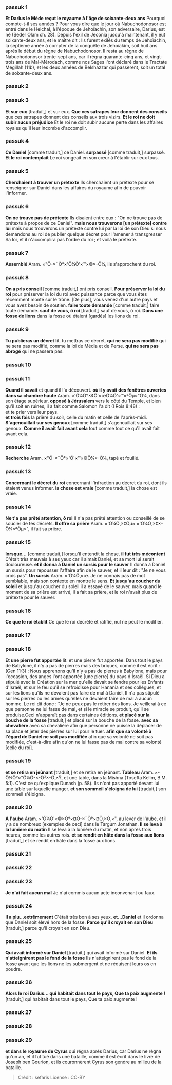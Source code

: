 
### passuk 1
<b>Et Darius le Mède reçut le royaume à l'âge de soixante-deux ans</b> Pourquoi compte-t-il ses années ? Pour vous dire que le jour où Nabuchodonosor est entré dans le Heichal, à l'époque de Jehoïachin, son adversaire, Darius, est né (Seder Olam ch. 28). Depuis l'exil de Jeconia jusqu'à maintenant, il y eut soixante-deux ans, et le maître dit : Ils furent exilés du temps de Jehoïachin, la septième année à compter de la conquête de Jehoïakim, soit huit ans après le début du règne de Nabuchodonosor. Il resta au règne de Nabuchodonosor trente-sept ans, car il régna quarante-cinq ans, et vingt-trois ans de Mal-Mérodach, comme nos Sages l'ont déclaré dans le Tractate Megillah (11b), et les deux années de Belshazzar qui passèrent, soit un total de soixante-deux ans.

### passuk 2

### passuk 3
<b>Et sur eux</b> [traduit,] et sur eux.
<b>Que ces satrapes leur donnent des conseils</b> que ces satrapes donnent des conseils aux trois vizirs.
<b>Et le roi ne doit subir aucun préjudice</b> Et le roi ne doit subir aucune perte dans les affaires royales qu'il leur incombe d'accomplir.

### passuk 4
<b>Ce Daniel</b> [comme traduit,] ce Daniel.
<b>surpassé</b> [comme traduit,] surpassé.
<b>Et le roi contemplait</b> Le roi songeait en son cœur à l'établir sur eux tous.

### passuk 5
<b>Cherchaient à trouver un prétexte</b> Ils cherchaient un prétexte pour se renseigner sur Daniel dans les affaires du royaume afin de pouvoir l'informer.

### passuk 6
<b>On ne trouve pas de prétexte</b> Ils disaient entre eux : "On ne trouve pas de prétexte à propos de ce Daniel".
<b>mais nous trouverons [un prétexte] contre lui</b> mais nous trouverons un prétexte contre lui par la loi de son Dieu si nous demandons au roi de publier quelque décret pour l'amener à transgresser Sa loi, et il n'accomplira pas l'ordre du roi ; et voilà le prétexte.

### passuk 7
<b>Assemblé</b> Aram. ×"Ö-×¨Ö°×'Ö¼Ö'×™×©×-Ö¼, ils s'approchent du roi.

### passuk 8
<b>On a pris conseil</b> [comme traduit,] ont pris conseil.
<b>Pour préserver la loi du roi</b> pour préserver la loi du roi avec puissance parce que vous êtes récemment monté sur le trône. [De plus], vous venez d'un autre pays et vous avez besoin de soutien.
<b>faire toute demande</b> [comme traduit,] faire toute demande.
<b>sauf de vous, ô roi</b> [traduit,] sauf de vous, ô roi.
<b>Dans une fosse de lions</b> dans la fosse où étaient [gardés] les lions du roi.

### passuk 9
<b>Tu publieras un décret</b> lit. tu mettras ce décret.
<b>qui ne sera pas modifié</b> qui ne sera pas modifié, comme la loi de Média et de Perse.
<b>qui ne sera pas abrogé</b> qui ne passera pas.

### passuk 10

### passuk 11
<b>Quand il savait</b> et quand il l'a découvert.
<b>où il y avait des fenêtres ouvertes dans sa chambre haute</b> Aram. ×'Ö¼Ö°×¢Ö'×œÖ¼Ö'×™×ªÖµ×"Ö¼, dans son étage supérieur.
<b>opposé à Jérusalem</b> vers le côté du Temple, et bien qu'il soit en ruines, il a fait comme Salomon l'a dit (I Rois 8:48) : <br />et te prier vers leur pays.<br />
<b>et trois fois</b> la prière du soir, celle du matin et celle de l'après-midi.
<b>S'agenouillait sur ses genoux</b> [comme traduit,] s'agenouillait sur ses genoux.
<b>Comme il avait fait avant cela</b> tout comme tout ce qu'il avait fait avant cela.

### passuk 12
<b>Recherche</b> Aram. ×"Ö-×¨Ö°×'Ö'×™×©Ö¼×-Ö¼, tapé et fouillé.

### passuk 13
<b>Concernant le décret du roi</b> concernant l'infraction au décret du roi, dont ils étaient venus informer.
<b>la chose est vraie</b> [comme traduit,] la chose est vraie.

### passuk 14
<b>Ne t'a pas prêté attention, ô roi</b> Il n'a pas prêté attention ou conseillé de se soucier de tes décrets.
<b>Il offre sa prière</b> Aram. ×'Ö¼Ö¸×¢Öµ× ×'Ö¼Ö¸×¢×-Ö¼×ªÖµ×", il fait sa prière.

### passuk 15
<b>lorsque...</b> [comme traduit,] lorsqu'il entendit la chose.
<b>il fut très mécontent</b> C'était très mauvais à ses yeux car il aimait Daniel, et sa mort lui serait douloureuse.
<b>et il donna à Daniel un sursis pour le sauver</b> Il donna à Daniel un sursis pour repousser l'affaire afin de le sauver, et il leur dit : "Je ne vous crois pas".
<b>Un sursis</b> Aram. ×'Ö¼Ö¸×œ. Je ne connais pas de mot semblable, mais son contexte en montre le sens.
<b>Et jusqu'au coucher du soleil</b> et jusqu'au coucher du soleil il a essayé de le sauver, mais quand le moment de sa prière est arrivé, il a fait sa prière, et le roi n'avait plus de prétexte pour le sauver.

### passuk 16
<b>Ce que le roi établit</b> Ce que le roi décrète et ratifie, nul ne peut le modifier.

### passuk 17

### passuk 18
<b>Et une pierre fut apportée</b> lit. et une pierre fut apportée. Dans tout le pays de Babylone, il n'y a pas de pierres mais des briques, comme il est écrit : (Gen 11:3) : Nous apprenons qu'il n'y a pas de pierres à Babylone, mais pour l'occasion, des anges l'ont apportée [une pierre] du pays d'Israël. Si Dieu a stipulé avec la Création sur la mer qu'elle devait se fendre pour les Enfants d'Israël, et sur le feu qu'il se refroidisse pour Hanania et ses collègues, et sur les lions qu'ils ne devaient pas faire de mal à Daniel, Il n'a pas stipulé sur les pierres ou les armes qu'elles ne devaient faire de mal à aucun homme. Le roi dit donc : "Je ne peux pas le retirer des lions. Je veillerai à ce que personne ne lui fasse de mal, et si le miracle se produit, qu'il se produise.Ceci n'apparaît pas dans certaines éditions.
<b>et placé sur la bouche de la fosse</b> [traduit,] et placé sur la bouche de la fosse.
<b>avec sa chevalière</b> avec sa chevalière afin que personne ne puisse la déplacer de sa place et jeter des pierres sur lui pour le tuer.
<b>afin que sa volonté à l'égard de Daniel ne soit pas modifiée</b> afin que sa volonté ne soit pas modifiée, c'est-à-dire afin qu'on ne lui fasse pas de mal contre sa volonté [celle du roi].

### passuk 19
<b>et se retira en jeûnant</b> [traduit,] et se retira en jeûnant.
<b>Tableau</b> Aram. ×-Ö¼Ö°×"Ö¼Ö-×-Ö²×-Ö¸×Ÿ, et une table, dans la Mishna (Tosefta Kelim, B.M. 5:1). C'est ce qu'explique Dunash (p. 58). Ils n'ont pas apporté devant lui une table sur laquelle manger.
<b>et son sommeil s'éloigna de lui</b> [traduit,] son sommeil s'éloigna.

### passuk 20
<b>A l'aube</b> Aram. ×'Ö¼Ö'×©×Ö°×¤Ö-×¨Ö°×¤Ö¸×Ö¸×", au lever de l'aube, et il y a de nombreux [exemples de ceci] dans le Targum Jonathan.
<b>Il se leva à la lumière du matin</b> Il se leva à la lumière du matin, et non après trois heures, comme les autres rois.
<b>et se rendit en hâte dans la fosse aux lions</b> [traduit,] et se rendit en hâte dans la fosse aux lions.

### passuk 21

### passuk 22

### passuk 23
<b>Je n'ai fait aucun mal</b> Je n'ai commis aucun acte inconvenant ou faux.

### passuk 24
<b>Il a plu...extrêmement</b> C'était très bon à ses yeux.
<b>et...Daniel</b> et il ordonna que Daniel soit élevé hors de la fosse.
<b>Parce qu'il croyait en son Dieu</b> [traduit,] parce qu'il croyait en son Dieu.

### passuk 25
<b>Qui avait informé sur Daniel</b> [traduit,] qui avait informé sur Daniel.
<b>Et ils n'atteignirent pas le fond de la fosse</b> Ils n'atteignirent pas le fond de la fosse avant que les lions ne les submergent et ne réduisent leurs os en poudre.

### passuk 26
<b>Alors le roi Darius... qui habitait dans tout le pays, Que ta paix augmente !</b> [traduit,] qui habitait dans tout le pays, Que ta paix augmente !

### passuk 27

### passuk 28

### passuk 29
<b>et dans le royaume de Cyrus</b> qui régna après Darius, car Darius ne régna qu'un an, et il fut tué dans une bataille, comme il est écrit dans le livre de Joseph ben Gourion, et ils couronnèrent Cyrus son gendre au milieu de la bataille.

>Crédit : sefaris
>License : CC-BY